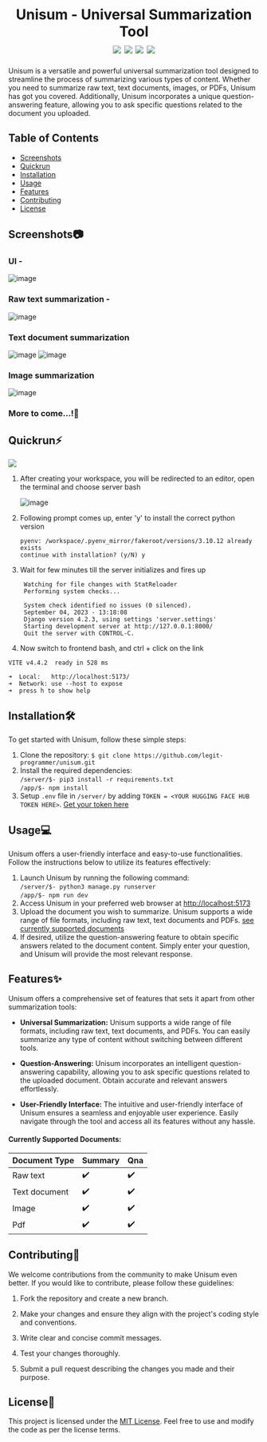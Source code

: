 <h1 align="center">
    Unisum - Universal Summarization Tool<br>
    <img src="https://img.shields.io/badge/License-MIT-orange">
    <img src="https://img.shields.io/badge/Status-Development-blue">
    <img src="https://img.shields.io/badge/Contributions-Open-green">
    <a href="https://gitpod.io/#https://github.com/legit-programmer/unisum"><img src="https://img.shields.io/badge/Gitpod-ready--to--code-blue"></a>
</h1>
Unisum is a versatile and powerful universal summarization tool designed to streamline the process of summarizing various types of content. Whether you need to summarize raw text, text documents, images, or PDFs, Unisum has got you covered. Additionally, Unisum incorporates a unique question-answering feature, allowing you to ask specific questions related to the document you uploaded.

## Table of Contents
- [Screenshots](#screenshots)
- [Quickrun](#quickrun)
- [Installation](#installation)
- [Usage](#usage)
- [Features](#features)
- [Contributing](#contributing)
- [License](#license)

## Screenshots📷
### UI - 
![image](https://github.com/legit-programmer/unisum/assets/66078215/8cf76e2b-3eb7-4961-b888-a49066157b50)
### Raw text summarization - 
![image](https://github.com/legit-programmer/unisum/assets/66078215/25ffc6b8-e1fa-4bad-86f4-c7833c7ac0f6)

### Text document summarization
![image](https://github.com/legit-programmer/unisum/assets/66078215/f593682e-2764-46df-b7b2-af7398fe59a4)
![image](https://github.com/legit-programmer/unisum/assets/66078215/ed9a0dd3-7a38-4536-852d-d4fde126bc4a)

### Image summarization
![image](https://github.com/legit-programmer/unisum/assets/66078215/a2381884-c3da-4fa3-a4eb-60d31f6c95ea)


### More to come...!🚀



## Quickrun⚡
<a href="https://gitpod.io/#https://github.com/legit-programmer/unisum"><img src="https://camo.githubusercontent.com/76e60919474807718793857d8eb615e7a50b18b04050577e5a35c19421f260a3/68747470733a2f2f676974706f642e696f2f627574746f6e2f6f70656e2d696e2d676974706f642e737667"></a>

1. After creating your workspace, you will be redirected to an editor, open the terminal and choose server bash
   
    ![image](https://github.com/legit-programmer/unisum/assets/66078215/af6a9ebb-42b4-4ca1-b444-94cfc13c3817)
3. Following prompt comes up, enter 'y' to install the correct python version
   
    ```
    pyenv: /workspace/.pyenv_mirror/fakeroot/versions/3.10.12 already exists
    continue with installation? (y/N) y
    ```
5. Wait for few minutes till the server initializes and fires up
   
   ```
    Watching for file changes with StatReloader
    Performing system checks...
    
    System check identified no issues (0 silenced).
    September 04, 2023 - 13:18:08
    Django version 4.2.3, using settings 'server.settings'
    Starting development server at http://127.0.0.1:8000/
    Quit the server with CONTROL-C.
   ```
7. Now switch to frontend bash, and ctrl + click on the link
   
  ```
  VITE v4.4.2  ready in 528 ms

  ➜  Local:   http://localhost:5173/
  ➜  Network: use --host to expose
  ➜  press h to show help
  ```


## Installation🛠

To get started with Unisum, follow these simple steps:

1. Clone the repository:
```$ git clone https://github.com/legit-programmer/unisum.git```
2. Install the required dependencies:<br>
```/server/$- pip3 install -r requirements.txt```<br>
```/app/$- npm install```
3. Setup ```.env``` file in ```/server/``` by adding ```TOKEN = <YOUR HUGGING FACE HUB TOKEN HERE>```. [Get your token here](https://huggingface.co/)

## Usage💻

Unisum offers a user-friendly interface and easy-to-use functionalities. Follow the instructions below to utilize its features effectively:
1. Launch Unisum by running the following command:<br>
```/server/$- python3 manage.py runserver```<br>
```/app/$- npm run dev```
2. Access Unisum in your preferred web browser at [http://localhost:5173](http://localhost:5173)
3. Upload the document you wish to summarize. Unisum supports a wide range of file formats, including raw text, text documents  and PDFs. [see currently supported documents](#features)
4. If desired, utilize the question-answering feature to obtain specific answers related to the document content. Simply enter your question, and Unisum will provide the most relevant response.

## Features✨

Unisum offers a comprehensive set of features that sets it apart from other summarization tools:

- **Universal Summarization:** Unisum supports a wide range of file formats, including raw text, text documents, and PDFs. You can easily summarize any type of content without switching between different tools.

- **Question-Answering:** Unisum incorporates an intelligent question-answering capability, allowing you to ask specific questions related to the uploaded document. Obtain accurate and relevant answers effortlessly.

- **User-Friendly Interface:** The intuitive and user-friendly interface of Unisum ensures a seamless and enjoyable user experience. Easily navigate through the tool and access all its features without any hassle.

#### Currently Supported Documents:
| Document Type | Summary | Qna |
| ------------- | ------ | --- |
| Raw text | ✔️ | ✔️ |
| Text document | ✔️ | ✔️ |
| Image | ✔️ | ✔️ |
| Pdf | ✔️ | ✔️ |


## Contributing💖

We welcome contributions from the community to make Unisum even better. If you would like to contribute, please follow these guidelines:

1. Fork the repository and create a new branch.

2. Make your changes and ensure they align with the project's coding style and conventions.

3. Write clear and concise commit messages.

4. Test your changes thoroughly.

5. Submit a pull request describing the changes you made and their purpose.

## License📃

This project is licensed under the [MIT License](LICENSE). Feel free to use and modify the code as per the license terms.

